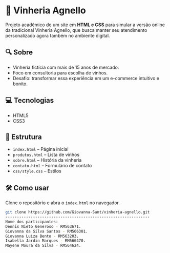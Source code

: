 # 🍷 Vinheria Agnello

Projeto acadêmico de um site em **HTML e CSS** para simular a versão online da tradicional Vinheria Agnello, que busca manter seu atendimento personalizado agora também no ambiente digital.

## 🔍 Sobre
- Vinheria fictícia com mais de 15 anos de mercado.
- Foco em consultoria para escolha de vinhos.
- Desafio: transformar essa experiência em um e-commerce intuitivo e bonito.

## 💻 Tecnologias
- HTML5
- CSS3

## 📁 Estrutura
- `index.html` – Página inicial
- `produtos.html` – Lista de vinhos
- `sobre.html` – História da vinheria
- `contato.html` – Formulário de contato
- `css/style.css` – Estilos

## 🛠 Como usar
Clone o repositório e abra o `index.html` no navegador.

```bash
git clone https://github.com/Giovanna-Sant/vinheria-agnello.git
---------------------------------------------------------------
Nome dos participantes:
Dennis Nieto Generoso - RM563671.
Giovanna da Silva Santos - RM566301.
Giovanna Luiza Bento - RM563203.
Isabella Jardin Marques - RM566470.
Mayene Moura da Silva - RM564624.

